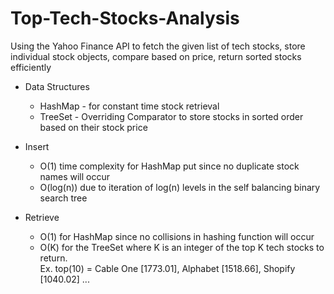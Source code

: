 # Top-Tech-Stocks-Analysis
Using the Yahoo Finance API to fetch the given list of tech stocks, store individual stock objects, compare based on price, return sorted stocks efficiently
* Data Structures
  * HashMap -  for constant time stock retrieval
  * TreeSet - Overriding Comparator to store stocks in sorted order based on their stock price
 
* Insert
  * O(1) time complexity for HashMap put since no duplicate stock names will occur
  * O(log(n)) due to iteration of log(n) levels in the self balancing binary search tree
  
  
* Retrieve
  * O(1) for HashMap since no collisions in hashing function will occur
  * O(K) for the TreeSet where K is an integer of the top K tech stocks to return.
  <br />Ex. top(10) = Cable One [1773.01], Alphabet [1518.66], Shopify [1040.02] ...
 

